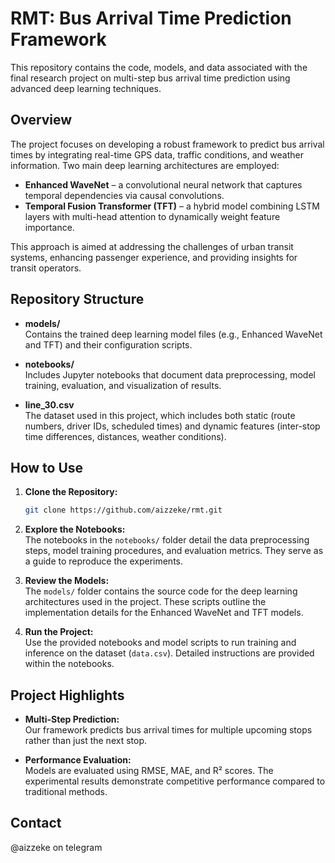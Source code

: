# RMT: Bus Arrival Time Prediction Framework

This repository contains the code, models, and data associated with the final research project on multi-step bus arrival time prediction using advanced deep learning techniques.

## Overview

The project focuses on developing a robust framework to predict bus arrival times by integrating real-time GPS data, traffic conditions, and weather information. Two main deep learning architectures are employed:
- **Enhanced WaveNet** – a convolutional neural network that captures temporal dependencies via causal convolutions.
- **Temporal Fusion Transformer (TFT)** – a hybrid model combining LSTM layers with multi-head attention to dynamically weight feature importance.

This approach is aimed at addressing the challenges of urban transit systems, enhancing passenger experience, and providing insights for transit operators.

## Repository Structure

- **models/**  
  Contains the trained deep learning model files (e.g., Enhanced WaveNet and TFT) and their configuration scripts.

- **notebooks/**  
  Includes Jupyter notebooks that document data preprocessing, model training, evaluation, and visualization of results.

- **line_30.csv**  
  The dataset used in this project, which includes both static (route numbers, driver IDs, scheduled times) and dynamic features (inter-stop time differences, distances, weather conditions).

## How to Use

1. **Clone the Repository:**

   ```bash
   git clone https://github.com/aizzeke/rmt.git
   ```

2. **Explore the Notebooks:**  
   The notebooks in the `notebooks/` folder detail the data preprocessing steps, model training procedures, and evaluation metrics. They serve as a guide to reproduce the experiments.

3. **Review the Models:**  
   The `models/` folder contains the source code for the deep learning architectures used in the project. These scripts outline the implementation details for the Enhanced WaveNet and TFT models.

4. **Run the Project:**  
   Use the provided notebooks and model scripts to run training and inference on the dataset (`data.csv`). Detailed instructions are provided within the notebooks.

## Project Highlights

- **Multi-Step Prediction:**  
  Our framework predicts bus arrival times for multiple upcoming stops rather than just the next stop.

- **Performance Evaluation:**  
  Models are evaluated using RMSE, MAE, and R² scores. The experimental results demonstrate competitive performance compared to traditional methods.

## Contact

@aizzeke on telegram
